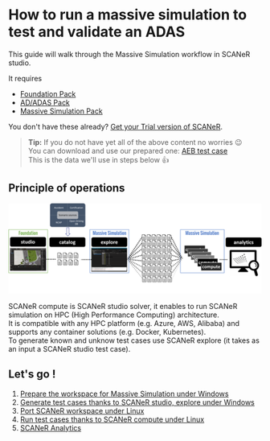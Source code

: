 # How to run a massive simulation to test and validate an ADAS

This guide will walk through the Massive Simulation workflow in SCANeR studio.

It requires
* [Foundation Pack](https://www.avsimulation.com/pack-foundation/)
* [AD/ADAS Pack](https://www.avsimulation.com/pack-ad-adas/)
* [Massive Simulation Pack](https://www.avsimulation.com/pack-massive-simulation/)

You don't have these already? [Get your Trial version of SCANeR](https://www.avsimulation.com/free-download/).

> **Tip:** If you do not have yet all of the above content no worries 😉  
> You can download and use our prepared one: [AEB test case](https://stockage.scanersimulation.com/Evaluation/2021/Massive_Simulation_Pack.7z)  
> This is the data we'll use in steps below :thumbsup:

## Principle of operations

![](./assets/SCANeRProducts1.png "SCANeR Products")

SCANeR compute is SCANeR studio solver, it enables to run SCANeR simulation on HPC (High Performance Computing) architecture.  
It is compatible with any HPC platform (e.g. Azure, AWS, Alibaba) and supports any container solutions (e.g. Docker, Kubernetes).  
To generate known and unknow test cases use SCANeR explore (it takes as an input a SCANeR studio test case).

## Let's go !

1. [Prepare the workspace for Massive Simulation under Windows](./HT_Prepare_SCANeR_workspace_under_Windows.md)
2. [Generate test cases thanks to SCANeR studio, explore under Windows](./HT_Generate_test_cases.md)
3. [Port SCANeR workspace under Linux](./HT_Port_SCANeR_workspace_under_Linux.md)
4. [Run test cases thanks to SCANeR compute under Linux](./HT_Validate_test_cases_under_Linux.md)
5. [SCANeR Analytics](./HT_Analytics.md)
